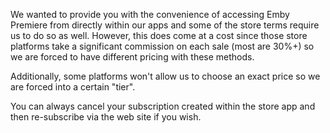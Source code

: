 We wanted to provide you with the convenience of accessing Emby Premiere from directly within our apps and some of the store terms require us to do so as well.  However, this does come at a cost since those store platforms take a significant commission on each sale (most are 30%+) so we are forced to have different pricing with these methods.
 
Additionally, some platforms won't allow us to choose an exact price so we are forced into a certain "tier".
 
You can always cancel your subscription created within the store app and then re-subscribe via the web site if you wish.